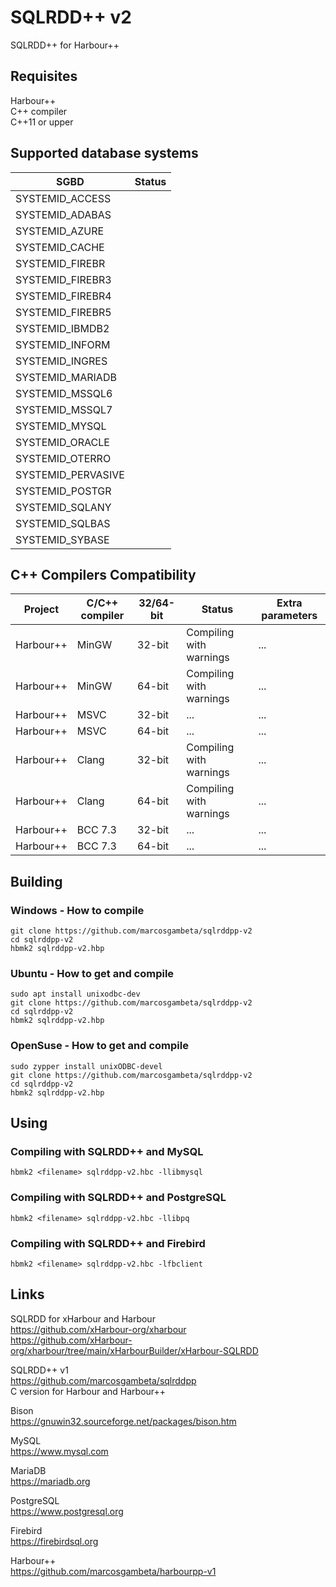 # SQLRDD++ v2

SQLRDD++ for Harbour++

## Requisites

Harbour++  
C++ compiler  
C++11 or upper  

## Supported database systems

| SGBD               | Status         |
| ------------------ | -------------- |
| SYSTEMID_ACCESS    |                |
| SYSTEMID_ADABAS    |                |
| SYSTEMID_AZURE     |                |
| SYSTEMID_CACHE     |                |
| SYSTEMID_FIREBR    |                |
| SYSTEMID_FIREBR3   |                |
| SYSTEMID_FIREBR4   |                |
| SYSTEMID_FIREBR5   |                |
| SYSTEMID_IBMDB2    |                |
| SYSTEMID_INFORM    |                |
| SYSTEMID_INGRES    |                |
| SYSTEMID_MARIADB   |                |
| SYSTEMID_MSSQL6    |                |
| SYSTEMID_MSSQL7    |                |
| SYSTEMID_MYSQL     |                |
| SYSTEMID_ORACLE    |                |
| SYSTEMID_OTERRO    |                |
| SYSTEMID_PERVASIVE |                |
| SYSTEMID_POSTGR    |                |
| SYSTEMID_SQLANY    |                |
| SYSTEMID_SQLBAS    |                |
| SYSTEMID_SYBASE    |                |

## C++ Compilers Compatibility

| Project   | C/C++ compiler   | 32/64-bit | Status                  | Extra parameters    |
| --------- | ---------------- | --------- | ----------------------- | ------------------- |
| Harbour++ | MinGW            | 32-bit    | Compiling with warnings | ...                 |
| Harbour++ | MinGW            | 64-bit    | Compiling with warnings | ...                 |
| Harbour++ | MSVC             | 32-bit    | ...                     | ...                 |
| Harbour++ | MSVC             | 64-bit    | ...                     | ...                 |
| Harbour++ | Clang            | 32-bit    | Compiling with warnings | ...                 |
| Harbour++ | Clang            | 64-bit    | Compiling with warnings | ...                 |
| Harbour++ | BCC 7.3          | 32-bit    | ...                     | ...                 |
| Harbour++ | BCC 7.3          | 64-bit    | ...                     | ...                 |

## Building

### Windows - How to compile
```Batch
git clone https://github.com/marcosgambeta/sqlrddpp-v2
cd sqlrddpp-v2
hbmk2 sqlrddpp-v2.hbp
```

### Ubuntu - How to get and compile
```Batch
sudo apt install unixodbc-dev
git clone https://github.com/marcosgambeta/sqlrddpp-v2
cd sqlrddpp-v2
hbmk2 sqlrddpp-v2.hbp
```

### OpenSuse - How to get and compile
```Batch
sudo zypper install unixODBC-devel
git clone https://github.com/marcosgambeta/sqlrddpp-v2
cd sqlrddpp-v2
hbmk2 sqlrddpp-v2.hbp
```

## Using

### Compiling with SQLRDD++ and MySQL
```Batch
hbmk2 <filename> sqlrddpp-v2.hbc -llibmysql
```

### Compiling with SQLRDD++ and PostgreSQL
```Batch
hbmk2 <filename> sqlrddpp-v2.hbc -llibpq
```

### Compiling with SQLRDD++ and Firebird
```Batch
hbmk2 <filename> sqlrddpp-v2.hbc -lfbclient
```

## Links

SQLRDD for xHarbour and Harbour  
https://github.com/xHarbour-org/xharbour  
https://github.com/xHarbour-org/xharbour/tree/main/xHarbourBuilder/xHarbour-SQLRDD  

SQLRDD++ v1  
https://github.com/marcosgambeta/sqlrddpp  
C version for Harbour and Harbour++

Bison  
https://gnuwin32.sourceforge.net/packages/bison.htm  

MySQL  
https://www.mysql.com  

MariaDB  
https://mariadb.org  

PostgreSQL  
https://www.postgresql.org  

Firebird  
https://firebirdsql.org  

Harbour++  
https://github.com/marcosgambeta/harbourpp-v1  
